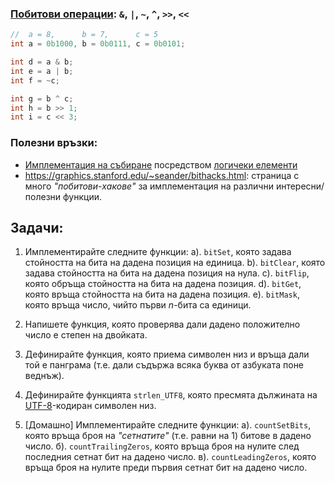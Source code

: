 ### [Побитови операции](https://www.geeksforgeeks.org/bitwise-operators-in-c-cpp/): `&`, `|`, `~`, `^`, `>>`, `<<`
```cpp
//  a = 8,      b = 7,      c = 5
int a = 0b1000, b = 0b0111, c = 0b0101;

int d = a & b;
int e = a | b;
int f = ~c;

int g = b ^ c;
int h = b >> 1;
int i = c << 3;
```


### Полезни връзки:
- [Имплементация на събиране](https://www.geeksforgeeks.org/full-adder-in-digital-logic/) посредством [логичеки елементи](https://bg.wikipedia.org/wiki/%D0%9B%D0%BE%D0%B3%D0%B8%D1%87%D0%B5%D1%81%D0%BA%D0%B8_%D0%B5%D0%BB%D0%B5%D0%BC%D0%B5%D0%BD%D1%82)
- https://graphics.stanford.edu/~seander/bithacks.html: страница с много _"побитови-хакове"_ за имплементация на различни интересни/полезни функции.


## Задачи:

1. Имплементирайте следните функции:
  a). `bitSet`, която задава стойността на бита на дадена позиция на единица.
  b). `bitClear`, която задава стойността на бита на дадена позиция на нула.
  c). `bitFlip`, която обръща стойността на бита на дадена позиция.
  d). `bitGet`, която връща стойността на бита на дадена позиция.
  e). `bitMask`, която връща число, чийто първи $n$-бита са единици.

2. Напишете функция, която проверява дали дадено положително число е степен на двойката.

3. Дефинирайте функция, която приема символен низ и връща дали той е панграма (т.е. дали съдържа всяка буква от азбуката поне веднъж).

4. Дефинирайте функцията `strlen_UTF8`, която пресмята дължината на [UTF-8](https://en.wikipedia.org/wiki/UTF-8)-кодиран символен низ.

5. [Домашно] Имплементирайте следните функции:
 а). `countSetBits`, която връща броя на _"сетнатите"_ (т.е. равни на 1) битове в дадено число.
 б). `countTrailingZeros`, която връща броя на нулите след последния сетнат бит на дадено число.
 в). `countLeadingZeros`, която връща броя на нулите преди първия сетнат бит на дадено число.

